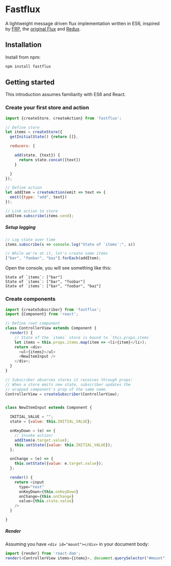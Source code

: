 # Fastflux
A lightweight message driven flux implementation written in ES6,
inspired by [FRP](https://en.wikipedia.org/wiki/Functional_reactive_programming),
the [original Flux](https://facebook.github.io/flux/docs/overview.html)
and [Redux](https://github.com/rackt/redux).

## Installation

Install from npm:

```bash
npm install fastflux
```

## Getting started

This introduction assumes familiarity with ES6 and React.

### Create your first store and action

```js
import {createStore, createAction} from 'fastflux';

// Define store
let items = createStore({
  getInitialState() {return []},

  reducers: {

    add(state, {text}) {
      return state.concat([text])
    }

  }
});

// Define action
let addItem = createAction(emit => text => {
  emit({type: "add", text})
});

// Link action to store
addItem.subscribe(items.send);

```

##### Setup logging

```js
// Log state over time
items.subscribe(s => console.log("State of `items`:", s))

// While we're at it, let's create some items
["bar", "foobar", "baz"].forEach(addItem);
```

Open the console, you will see something like this:

```plain
State of `items`: ["bar"]
State of `items`: ["bar", "foobar"]
State of `items`: ["bar", "foobar", "baz"]
```

### Create components

```js
import {createSubscriber} from 'fastflux';
import {Component} from 'react';

// Define root component
class ControllerView extends Component {
  render() {
    // State of the `items` store is bound to `this.props.items`
    let items = this.props.items.map(item => <li>{item}</li>);
    return <div>
      <ul>{items}</ul>
      <NewItemInput />
    </div>;
  }
}

// Subscriber observes stores it receives through props:
// When a store emits new state, subscriber updates the
// wrapped component's prop of the same name.
ControllerView = createSubscriber(ControllerView);


class NewItemInput extends Component {

  INITIAL_VALUE = "";
  state = {value: this.INITIAL_VALUE};

  onKeyDown = (e) => {
    // Invoke action!
    addItem(e.target.value);
    this.setState({value: this.INITIAL_VALUE});
  };

  onChange = (e) => {
    this.setState({value: e.target.value});
  };

  render() {
    return <input
      type="text"
      onKeyDown={this.onKeyDown}
      onChange={this.onChange}
      value={this.state.value}
    />
  }

}
```

##### Render

Assuming you have `<div id="mount"></div>` in your document body:

```js
import {render} from 'react-dom';
render(<ControllerView items={items}>, document.querySelector("#mount"))
```
